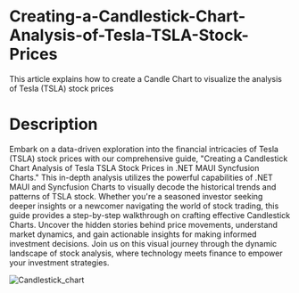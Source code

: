 # Creating-a-Candlestick-Chart-Analysis-of-Tesla-TSLA-Stock-Prices
This article explains how to create a Candle Chart to visualize the analysis of Tesla (TSLA) stock prices

# Description
Embark on a data-driven exploration into the financial intricacies of Tesla (TSLA) stock prices with our comprehensive guide, "Creating a Candlestick Chart Analysis of Tesla TSLA Stock Prices in .NET MAUI Syncfusion Charts." This in-depth analysis utilizes the powerful capabilities of .NET MAUI and Syncfusion Charts to visually decode the historical trends and patterns of TSLA stock. Whether you're a seasoned investor seeking deeper insights or a newcomer navigating the world of stock trading, this guide provides a step-by-step walkthrough on crafting effective Candlestick Charts. Uncover the hidden stories behind price movements, understand market dynamics, and gain actionable insights for making informed investment decisions. Join us on this visual journey through the dynamic landscape of stock analysis, where technology meets finance to empower your investment strategies.

![Candlestick_chart]()